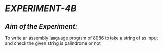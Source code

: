 # _EXPERIMENT-4B_
## _Aim of the Experiment:_<br/>
To write an assembly language program of 8086 to take a string of as input and 
check the given string is palindrome or not
